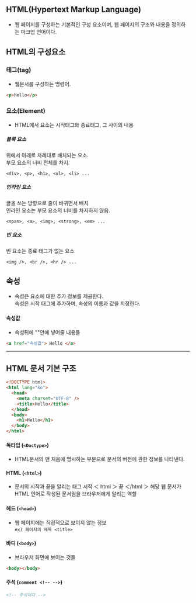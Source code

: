 ## HTML(Hypertext Markup Language)

- 웹 페이지를 구성하는 기본적인 구성 요소이며, 웹 페이지의 구조와 내용을 정의하는 마크업 언어이다.

## HTML의 구성요소

### 테그(tag)

- 웹문서를 구성하는 명령어.

```html
<p>Hello</p>
```

### 요소(Element)

- HTML에서 요소는 시작태그와 종료태그, 그 사이의 내용

##### 블록 요소

위에서 아래로 차례대로 배치되는 요소.  
부모 요소의 너비 전체를 차지.

```
<div>, <p>, <h1>, <ul>, <li> ...
```

##### 인라인 요소

글을 쓰는 방향으로 줄이 바뀌면서 배치  
인라인 요소는 부모 요소의 너비를 차지하지 않음.

```
<span>, <a>, <img>, <strong>, <em> ...
```

##### 빈 요소

빈 요소는 종료 태그가 없는 요소

```
<img />, <br />, <hr /> ...
```

## 속성

- 속성은 요소에 대한 추가 정보를 제공한다.  
  속성은 시작 태그에 추가하며, 속성의 이름과 값을 지정한다.

#### 속성값

- 속성뒤에 ""안에 넣어줄 내용들

```html
<a href="속성값"> Hello </a>
```

---

## HTML 문서 기본 구조

```html
<!DOCTYPE html>
<html lang="ko">
  <head>
    <meta charset="UTF-8" />
    <title>Hello</title>
  </head>
  <body>
    <h1>Hello</h1>
  </body>
</html>
```

#### 독타입 (`<Doctype>`)

- HTML문서의 맨 처음에 명시하는 부분으로 문서의 버전에 관한 정보를 나타낸다.

#### HTML (`<html>`)

- 문서의 시작과 끝을 알리는 태그 시작 ＜ html ＞ 끝 ＜/html ＞ 해당 웹 문서가 HTML 언어로 작성된 문서임을 브라우저에게 알리는 역할

#### 헤드 (`<head>`)

- 웹 페이지에는 직접적으로 보이지 않는 정보  
  `ex) 페이지의 제목 <title>`

#### 바디 (`<body>`)

- 브라우저 화면에 보이는 것들

```html
<body></body>
```

#### 주석 (`comment <!-- -->`)

```html
<!-- 주석이다 -->
```
